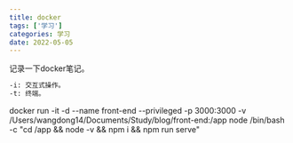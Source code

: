 ```yaml
---
title: docker
tags: ['学习']
categories: 学习
date: 2022-05-05
---
```


记录一下docker笔记。

<!--more-->

```bash
-i: 交互式操作。
-t: 终端。
```





docker run -it -d --name front-end --privileged -p 3000:3000 -v /Users/wangdong14/Documents/Study/blog/front-end:/app node /bin/bash -c "cd /app && node -v && npm i && npm run serve"
